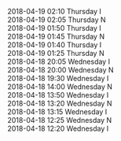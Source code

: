 2018-04-19 02:10 Thursday  I  
2018-04-19 02:05 Thursday  N  
2018-04-19 01:50 Thursday  I  
2018-04-19 01:45 Thursday  N  
2018-04-19 01:40 Thursday  I  
2018-04-19 01:25 Thursday  N  
2018-04-18 20:05 Wednesday  I  
2018-04-18 20:00 Wednesday  N  
2018-04-18 19:30 Wednesday  I  
2018-04-18 14:00 Wednesday  N  
2018-04-18 13:50 Wednesday  I  
2018-04-18 13:20 Wednesday  N  
2018-04-18 13:15 Wednesday  I  
2018-04-18 12:25 Wednesday  N  
2018-04-18 12:20 Wednesday  I  
